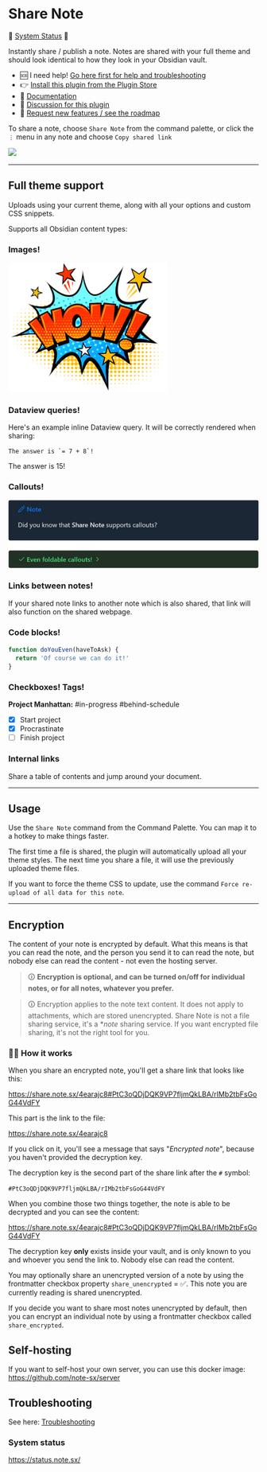 # Share Note

🚥 [System Status](https://status.note.sx/) 🚥

Instantly share / publish a note. Notes are shared with your full theme and should look identical to how they look in your Obsidian vault.

- 🆘 I need help! [Go here first for help and troubleshooting](https://docs.note.sx/)
- 👉 [Install this plugin from the Plugin Store](https://obsidian.md/plugins?id=share-note)
- 📄 [Documentation](https://docs.note.sx/)
- 💬 [Discussion for this plugin](https://forum.obsidian.md/t/42788)
- 🚀 [Request new features / see the roadmap](https://note.sx/roadmap)

To share a note, choose `Share Note` from the command palette, or click the `⋮` menu in any note and choose `Copy shared link`

<img width="260" src="https://github.com/alangrainger/obsidian-share/assets/16197738/69b270a7-c064-4915-9c81-698ae5b54b44">

---

## Full theme support

Uploads using your current theme, along with all your options and custom CSS snippets.

Supports all Obsidian content types:

### Images!

<img width="320" src="docs/wow5.png">

### Dataview queries!

Here's an example inline Dataview query. It will be correctly rendered when sharing:

```
The answer is `= 7 + 8`!
```

The answer is 15!

### Callouts!

<img width="600" src="docs/callouts.png">

### Links between notes!

If your shared note links to another note which is also shared, that link will also function on the shared webpage.

### Code blocks!

```javascript
function doYouEven(haveToAsk) {
  return 'Of course we can do it!'
}
```

### Checkboxes! Tags!

**Project Manhattan:** #in-progress #behind-schedule

- [x] Start project
- [x] Procrastinate
- [ ] Finish project

### Internal links

Share a table of contents and jump around your document.

---

## Usage

Use the `Share Note` command from the Command Palette. You can map it to a hotkey to make things faster.

The first time a file is shared, the plugin will automatically upload all your theme styles. The next time you share a file, it will use the previously uploaded theme files.

If you want to force the theme CSS to update, use the command `Force re-upload of all data for this note`.

---

## Encryption

The content of your note is encrypted by default. What this means is that you can read the note, and the person you send it to can read the note, but nobody else can read the content - not even the hosting server.

> 🛈 **Encryption is optional, and can be turned on/off for individual notes, or for all notes, whatever you prefer.**

> 🛈 Encryption applies to the note text content. It does not apply to attachments, which are stored unencrypted. Share Note is not a file sharing service, it's a **note* sharing service. If you want encrypted file sharing, it's not the right tool for you.

### 🧑‍💻 How it works 

When you share an encrypted note, you'll get a share link that looks like this:

https://share.note.sx/4earajc8#PtC3oQDjDQK9VP7fljmQkLBA/rIMb2tbFsGoG44VdFY

This part is the link to the file:

https://share.note.sx/4earajc8

If you click on it, you'll see a message that says "*Encrypted note*", because you haven't provided the decryption key.

The decryption key is the second part of the share link after the `#` symbol:

`#PtC3oQDjDQK9VP7fljmQkLBA/rIMb2tbFsGoG44VdFY`

When you combine those two things together, the note is able to be decrypted and you can see the content:

https://share.note.sx/4earajc8#PtC3oQDjDQK9VP7fljmQkLBA/rIMb2tbFsGoG44VdFY

The decryption key **only** exists inside your vault, and is only known to you and whoever you send the link to. Nobody else can read the content.

You may optionally share an unencrypted version of a note by using the frontmatter checkbox property `share_unencrypted` = ✅. This note you are currently reading is shared unencrypted.

If you decide you want to share most notes unencrypted by default, then you can encrypt an individual note by using a frontmatter checkbox called `share_encrypted`.

## Self-hosting

If you want to self-host your own server, you can use this docker image: https://github.com/note-sx/server

## Troubleshooting

See here: [Troubleshooting](https://docs.note.sx/troubleshooting)

### System status

https://status.note.sx/
